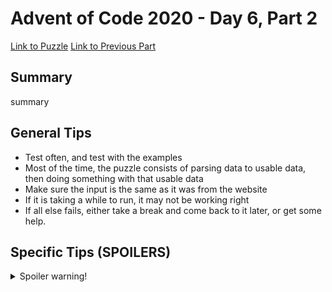 # Advent of Code 2020 - Day 6, Part 2

[Link to Puzzle](https://adventofcode.com/2020/day/6#part2)
[Link to Previous Part](https://github.com/CodingAP/unofficial-aoc-syllabus/blob/main/years/2020/day6/part1.md)

## Summary
summary

## General Tips
- Test often, and test with the examples
- Most of the time, the puzzle consists of parsing data to usable data, then doing something with that usable data
- Make sure the input is the same as it was from the website
- If it is taking a while to run, it may not be working right
- If all else fails, either take a break and come back to it later, or get some help.

## Specific Tips (SPOILERS)
<details> <summary>Spoiler warning!</summary>

specific tips

</details>